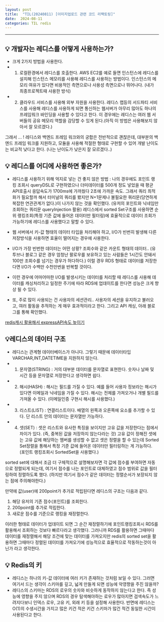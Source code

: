 ```yaml
---
layout: post
title:  "TIL(20240811) [이미지업로드 관련 코드 리팩토링]"
date:  2024-08-11
categories: TIL redis
---
```


----------------------------------------------------------------------------



## 💡 개발자는 레디스를 어떻게 사용하는가? 
- 크게 2가지 방법을 사용한다.
- 1) 로컬환경에서 레디스를 호출한다. AWS EC2를 예로 들면 인스턴스에 레디스를 설치해 인스턴스 메모리를 사용해 레디스를 사용하는 방법이다. 인스턴스의 메모리 여유가 있다면 비용적인 측면으로나 사용성 측면으로나 뛰어나다. (내가 최종프로젝트때 사용한 방식)
- 2) 클라우드 서비스를 사용해 외부 자원을 사용한다. 레디스 랩등의 서드파티 서비스를 사용해 레디스를 사용하게 되면 통신하는 웹서버가 아무리 많아도 하나의 프레임워크 바인딩을 사용할 수 있다고 한다. 이 경우에는 레디스는 여러 웹 서버들의 공유 메모리 역할을 감당할 수 있게 된다.(아직 이 방법은 사용해보지 않아서 잘 모르겠다.)

그래서 ... ! 
레디스와 백엔드 프레임 워크와의 궁합은 전반적으로 괜찮은데, 대부분의 백엔드 프레임 워크를 지원하고, 모듈을 사용해 적절한 형태로 구현할 수 있어 개발 난이도는 비교적 낮다고 한다.
(나는 난이도가 낮은지 잘 모르겠다..)

## 💡 레디스를 어디에 사용하면 좋은가?
- 레디스를 사용하기 위해 억지로 넣는 건 좋지 않은 방법
: 나의 경우에도 포인트 랭킹 조회시 queryDSL로 구현하였으나 더미데이터를 500개 정도 넣었을 때 평균 API호출시 응답속도가 1700ms에 가까웠다 2초에 가까운 속도. 그래서 쿼리 최적화가 필요할까 해서 터미널의 쿼리를 봤지만 N+1문제나 불필요한 쿼리문(당연하게 복잡한 연관관계가 없다.)이 나가지 않는 것을 확인했다. (유저의 포인트와 닉네임만 조회하는 쿼리문 queryInjection 활용) 레디스에서 sorted Set구조를 사용하면 순위 랭킹조회(특정 기준 값에 들어온 데이터만 필터링)에 효율적으로 데이터 조회가 가능하기에 레디스를 사용했다고 말할 수 있다.

- 웹 서버에서 키-값 형태의 데이터 타입을 처리해야 하고, I/O가 빈번히 발생해 다른 저장방식을 사용하면 효율이 떨어지는 경우에 사용한다. 
- I/O가 가장 빈번한 데이터는 어떤 상황? 조회수와 같은 카운트 형태의 데이터.. 
(유투브나 블로그 같은 경우 엄청난 팔로우를 보유하고 있는 사람들은 1시간도 안돼서 100만 조회수를 넘기는 경우가 허다하다.) 이럴 경우 RDS 형태로 데이터를 저장한다면 I/O가 수백만 수천만번을 반복할 것이다. 
- 이런 경우에 어마어마한 I/O를 발생시키는 데이터를 처리할 때 레디스를 사용해 데이터를 캐싱처리하고 일정한 주기에 따라 RDS에 업데이트를 한다면 성능은 크게 향상 될 수 있다. 

- 또, 주로 많이 사용되는 건 사용자의 세션관리.. 사용자의 세션을 유지하고 불러오고, 여러 활동을 추적하는 게 매우 효과적이라고 한다. 그리고 API 캐싱, 아래 블로그를 통해 확인했다.

[redis캐시 활용해서  expressAPI속도 높이기](https://fors.tistory.com/582)

## 💡레디스의 데이터 구조 
- 레디스는 관계형 데이터베이스가 아니다. 그렇기 때문에 데이터타입 VARCHAR,INT,DATETIME을 지원하지 않는다. 
- 1) 문자열(STRING) : 거의 대부분 데이터를 문자열로 표현한다. 숫자나 날짜 및 시간 등을 문자열로 저장한다고 생각하면 쉽다.
- 2) 해시(HASH) : 해시는 필드를 가질 수 있다. 예를 들어 사용자 정보라는 해시가 있다면 이메일과 닉네임을 가질 수 있다. 해시는 전체를 가져오거나 개별 필드를 가져올 수 있다. (이메일인증 구현시 해시를 사용했다.)
- 3) 리스트(LIST) : 연결리스트이다. 배열의 왼쪽과 오른쪽에 요소를 추가할 수 있다. 단 리스트 안의 데이터는 문자열만 가능하다.
- 4) 셋(SET) : 셋은 리스트와 유사한 특징을 보이지만 고유 값을 저장한다는 점에서 차이가 있다. (즉, 중복된 값을 저장하지 않는다라는 것) 고유 값이 정해진 셋에는 고유 값에 해당하는 멤버를 생성할 수 없고 셋은 정렬을 할 수 있는데 Sorted Set정렬을 통해서 특정 기준 값에 들어온 데이터만 필터링하는 게 가능하다. (포인트 랭킹조회시 SortedSet을 사용했다.)

sorted set에 대해서 조금 더 구체적으로 설명해보자면 각 값에 점수를 부여하면 자동으로 정렬되게 되는데, 여기서 점수를 나는 포인트로 대체하였고 점수 범위로 값을 필터링하여 정렬하도록 했다. (하지만 여기서 점수가 같은 데이터는 정렬순서가 보장되지 않는 점에 주의해야한다.) 

만약에 값(user)에 200point가 추가로 적립된다면 레디스의 구조는 다음과 같다.
1. 해당 유저의 기존 점수(포인트)를 조회한다.
2. 200point를 추가로 적립한다.
3. 새로운 점수를 기준으로 랭킹을 재정렬한다. 

이러한 형태로 데이터가 업데이트 되면 그 순간 재정렬하기에 포인트랭킹조회시 RDS를 활용해서 조회하는 것보다 빠르다라고 생각했다. 그러니까 RDS를 활용하면 그때마다 데이터를 재정렬해서 해당 조건에 맞는 데이터를 가져오지만 redis의 sorted set을 활용하면 그때마다 정렬된 데이터를 가져오기에 성능적으로 효율적으로 작동하는것이 아닌가 라고 생각한다. 


## 💡 Redis의 키 
- 레디스는 하나의 키-값 데이터에 여러 키가 존재하는 것처럼 보일 수 있다. 그러면 여기서 드는 생각이 스키마를 깊고, 넓게 만들게 되면 성능에 악영향을 주진 않을까?
- 레디스의 스키마는 RDS의 로우의 숫자와 비슷하게 동작하지 않는다고 한다. 즉 성능에 영향을 주지 않으며 RDS의 경우 탐색해야하는 로우가 많아지면 검색속도가 느려지다보니 인덱스 로우, 고유 키, 외래 키 등을 설정해 사용한다. 반면에 레디스는 O(1)의 수생시간을 가지고 많은 키건 적은 키건 스키마가 많건 적건 동일한 시간이 사용된다고 한다. 




